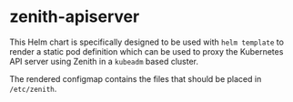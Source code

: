 # zenith-apiserver

This Helm chart is specifically designed to be used with `helm template` to render
a static pod definition which can be used to proxy the Kubernetes API server using
Zenith in a `kubeadm` based cluster.

The rendered configmap contains the files that should be placed in `/etc/zenith`.
